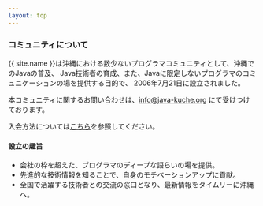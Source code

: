 ```yaml
---
layout: top
---
```



### <i class="fa fa-comment-o"></i> コミュニティについて

{{ site.name }}は沖縄における数少ないプログラマコミュニティとして、沖縄でのJavaの普及、
Java技術者の育成、また、Javaに限定しないプログラマのコミュニケーションの場を提供する目的で、 2006年7月21日に設立されました。

本コミュニティに関するお問い合わせは、[info@java-kuche.org](mailto:info@java-kuche.org) にて受けつけております。

入会方法については[こちら](join.html)を参照してください。


#### 設立の趣旨

- 会社の枠を超えた、プログラマのディープな語らいの場を提供。
- 先進的な技術情報を知ることで、自身のモチベーションアップに貢献。
- 全国で活躍する技術者との交流の窓口となり、最新情報をタイムリーに沖縄へ。
